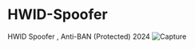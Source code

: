 # HWID-Spoofer
HWID Spoofer , Anti-BAN (Protected) 2024
![Capture](https://github.com/P3C0DeR/HWID-Spoofer/assets/83380140/e0e12552-8f5a-4303-9f84-c0d18b76e43f)
